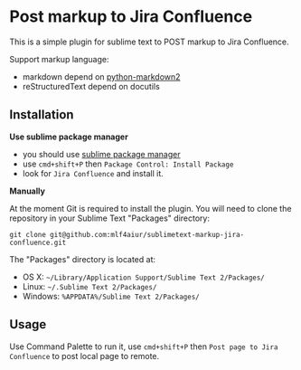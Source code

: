 Post markup to Jira Confluence
==============================

This is a simple plugin for sublime text to POST markup to Jira Confluence.

Support markup language:

* markdown depend on [python-markdown2][0]
* reStructuredText depend on docutils

Installation
------------

**Use sublime package manager**

 - you should use [sublime package manager][1]
 - use `cmd+shift+P` then `Package Control: Install Package`
 - look for `Jira Confluence` and install it.

**Manually**

At the moment Git is required to install the plugin.  You will need
to clone the repository in your Sublime Text "Packages" directory:

`git clone git@github.com:mlf4aiur/sublimetext-markup-jira-confluence.git`

The "Packages" directory is located at:

* OS X: `~/Library/Application Support/Sublime Text 2/Packages/`
* Linux: `~/.Sublime Text 2/Packages/`
* Windows: `%APPDATA%/Sublime Text 2/Packages/`


Usage
-----

Use Command Palette to run it, use `cmd+shift+P` then `Post page to Jira Confluence` to post local page to remote.

[0]: https://github.com/trentm/python-markdown2
[1]: http://wbond.net/sublime_packages/package_control
